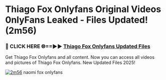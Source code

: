 # Thiago Fox Onlyfans Original Videos 0nlyFans Leaked - Files Updated! (2m56)

<h3>🔴 CLICK HERE 🌐==►► <a href="https://tinyurl.com/2wckxsce" rel="nofollow">Thiago Fox Onlyfans Updated Files</a></h3>

Get Thiago Fox Onlyfans and all content. Now you can access all videos and pictures of Thiago Fox Onlyfans. New Updated Files 2025!

[![2m56](https://i.imgur.com/AFduVYN.gif)](https://tinyurl.com/2wckxsce)
naomi fox onlyfans